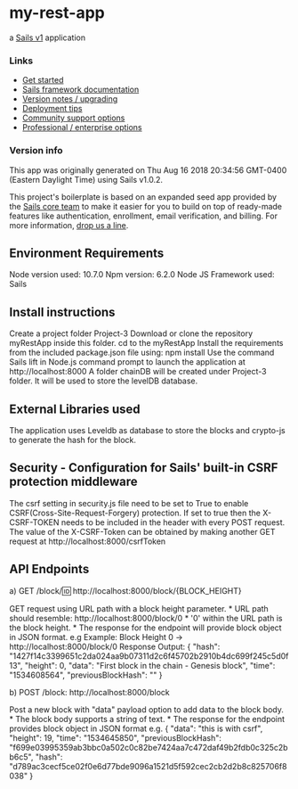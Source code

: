 # my-rest-app

a [Sails v1](https://sailsjs.com) application


### Links

+ [Get started](https://sailsjs.com/get-started)
+ [Sails framework documentation](https://sailsjs.com/documentation)
+ [Version notes / upgrading](https://sailsjs.com/documentation/upgrading)
+ [Deployment tips](https://sailsjs.com/documentation/concepts/deployment)
+ [Community support options](https://sailsjs.com/support)
+ [Professional / enterprise options](https://sailsjs.com/enterprise)


### Version info

This app was originally generated on Thu Aug 16 2018 20:34:56 GMT-0400 (Eastern Daylight Time) using Sails v1.0.2.

<!-- Internally, Sails used [`sails-generate@1.15.28`](https://github.com/balderdashy/sails-generate/tree/v1.15.28/lib/core-generators/new). -->


This project's boilerplate is based on an expanded seed app provided by the [Sails core team](https://sailsjs.com/about) to make it easier for you to build on top of ready-made features like authentication, enrollment, email verification, and billing.  For more information, [drop us a line](https://sailsjs.com/support).


<!--
Note:  Generators are usually run using the globally-installed `sails` CLI (command-line interface).  This CLI version is _environment-specific_ rather than app-specific, thus over time, as a project's dependencies are upgraded or the project is worked on by different developers on different computers using different versions of Node.js, the Sails dependency in its package.json file may differ from the globally-installed Sails CLI release it was originally generated with.  (Be sure to always check out the relevant [upgrading guides](https://sailsjs.com/upgrading) before upgrading the version of Sails used by your app.  If you're stuck, [get help here](https://sailsjs.com/support).)
-->

##   Environment Requirements
Node version used: 10.7.0
Npm version: 6.2.0
Node JS Framework used: Sails

##  Install instructions
Create a project folder Project-3
Download or clone the repository myRestApp inside this folder.
cd to the myRestApp
Install the requirements from the included package.json file using: npm install
Use the command Sails lift in Node.js command prompt to launch the application at http://localhost:8000
A folder chainDB will be created under Project-3 folder. It will be used to store the levelDB database.

##  External Libraries used
The application uses Leveldb as database to store the blocks and crypto-js to generate the hash for the block.

##  Security - Configuration for Sails' built-in CSRF protection middleware
The csrf setting in security.js file need to be set to True to enable CSRF(Cross-Site-Request-Forgery) protection. If set to true 
then the X-CSRF-TOKEN needs to be included in the header with every POST request. The value of the X-CSRF-Token can be obtained by making another 
GET request at http://localhost:8000/csrfToken

##  API Endpoints

a) GET /block/:id: http://localhost:8000/block/{BLOCK_HEIGHT}

   GET request using URL path with a block height parameter.
    *   URL path should resemble: http://localhost:8000/block/0
    *   '0' within the URL path is the block height. 
    *   The response for the endpoint will provide block object in JSON format.
    e.g Example: Block Height 0 -> http://localhost:8000/block/0
    Response Output:
    {
    "hash": "1427f14c3399651c2da024aa9b07311d2c6f45702b2910b4dc699f245c5d0f13",
    "height": 0,
    "data": "First block in the chain - Genesis block",
    "time": "1534608564",
    "previousBlockHash": ""
    }

b) POST /block: http://localhost:8000/block

   Post a new block with "data" payload option to add data to the block body. 
    *   The block body  supports a string of text.
    *   The response for the endpoint  provides block object in JSON format e.g.
    {
    "data": "this is with csrf",
    "height": 19,
    "time": "1534645850",
    "previousBlockHash": "f699e03995359ab3bbc0a502c0c82be7424aa7c472daf49b2fdb0c325c2bb6c5",
    "hash": "d789ac3cecf5ce02f0e6d77bde9096a1521d5f592cec2cb2d2b8c825706f8038"
    }